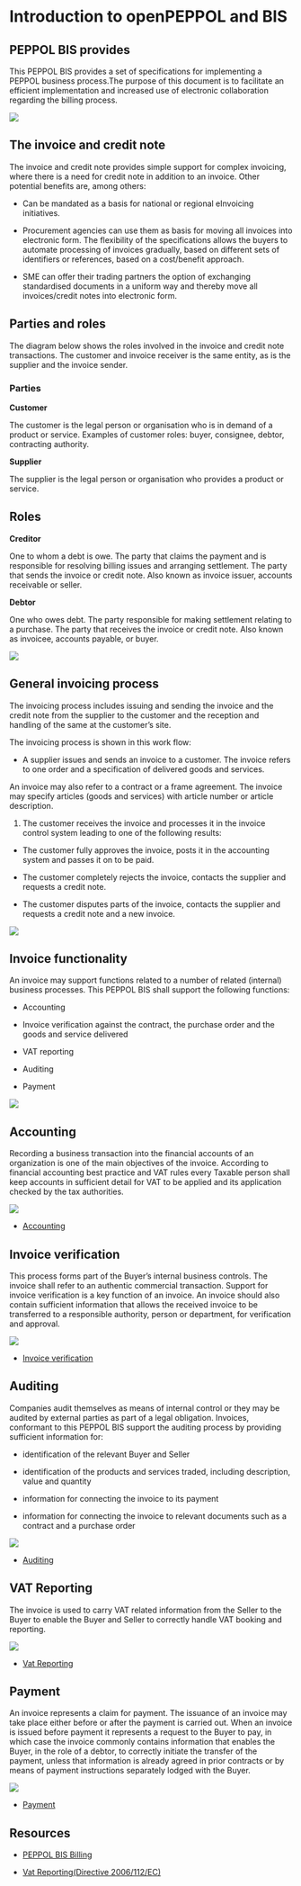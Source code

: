 # Introduction to openPEPPOL and BIS

## PEPPOL BIS provides

This PEPPOL BIS provides a set of specifications for implementing a PEPPOL business process.The purpose of this document is to facilitate an efficient implementation and increased use of electronic collaboration regarding the billing process.

<img src="https://github.com/pondersource/peppol-php/blob/main/docs/pics/introduction.png?raw=true"/>


## The invoice and credit note

The invoice and credit note provides simple support for complex invoicing, where there is a need for credit note in addition to an invoice. Other potential benefits are, among others:

- Can be mandated as a basis for national or regional eInvoicing initiatives.

- Procurement agencies can use them as basis for moving all invoices into electronic form. The flexibility of the specifications allows the buyers to automate processing of invoices gradually, based on different sets of identifiers or references, based on a cost/benefit approach.

- SME can offer their trading partners the option of exchanging standardised documents in a uniform way and thereby move all invoices/credit notes into electronic form.

## Parties and roles

The diagram below shows the roles involved in the invoice and credit note transactions. The customer and invoice receiver is the same entity, as is the supplier and the invoice sender.

### Parties

**Customer** 

The customer is the legal person or organisation who is in demand of a product or service. Examples of customer roles: buyer, consignee, debtor, contracting authority.

**Supplier** 

The supplier is the legal person or organisation who provides a product or service.

## Roles

**Creditor**

One to whom a debt is owe. The party that claims the payment and is responsible for resolving billing issues and arranging settlement. The party that sends the invoice or credit note. Also known as invoice issuer, accounts receivable or seller.

**Debtor** 

One who owes debt. The party responsible for making settlement relating to a purchase. The party that receives the invoice or credit note. Also known as invoicee, accounts payable, or buyer.

<img src="https://github.com/pondersource/peppol-php/blob/main/docs/pics/roles.png?raw=true"/>

## General invoicing process

The invoicing process includes issuing and sending the invoice and the credit note from the supplier to the customer and the reception and handling of the same at the customer’s site.

The invoicing process is shown in this work flow:

* A supplier issues and sends an invoice to a customer. The invoice refers to one order and a specification of delivered goods and services.

An invoice may also refer to a contract or a frame agreement. The invoice may specify articles (goods and services) with article number or article description.

1) The customer receives the invoice and processes it in the invoice control system leading to one of the following results:

- The customer fully approves the invoice, posts it in the accounting system and passes it on to be paid.

- The customer completely rejects the invoice, contacts the supplier and requests a credit note.

- The customer disputes parts of the invoice, contacts the supplier and requests a credit note and a new invoice.

<img src="https://github.com/pondersource/peppol-php/blob/main/docs/pics/process.png?raw=true"/>

## Invoice functionality

An invoice may support functions related to a number of related (internal) business processes. This PEPPOL BIS shall support the following functions:

* Accounting

* Invoice verification against the contract, the purchase order and the goods and service delivered

* VAT reporting

* Auditing

* Payment

<img src="https://github.com/pondersource/peppol-php/blob/main/docs/pics/functionality.png?raw=true"/>

## Accounting

Recording a business transaction into the financial accounts of an organization is one of the main objectives of the invoice. According to financial accounting best practice and VAT rules every Taxable person shall keep accounts in sufficient detail for VAT to be applied and its application checked by the tax authorities.

<img src="https://github.com/pondersource/peppol-php/blob/billing-invoice/docs/pics/accounting.PNG?raw=true"/>

- [Accounting](https://docs.peppol.eu/poacc/billing/3.0/bis/#_accounting)

## Invoice verification

This process forms part of the Buyer’s internal business controls. The invoice shall refer to an authentic commercial transaction. Support for invoice verification is a key function of an invoice. An invoice should also contain sufficient information that allows the received invoice to be transferred to a responsible authority, person or department, for verification and approval.

<img src="https://github.com/pondersource/peppol-php/blob/billing-invoice/docs/pics/invoice-verification.PNG?raw=true"/>

- [Invoice verification](https://docs.peppol.eu/poacc/billing/3.0/bis/#_invoice_verification)

## Auditing

Companies audit themselves as means of internal control or they may be audited by external parties as part of a legal obligation. Invoices, conformant to this PEPPOL BIS support the auditing process by providing sufficient information for:

- identification of the relevant Buyer and Seller

- identification of the products and services traded, including description, value and quantity

- information for connecting the invoice to its payment

- information for connecting the invoice to relevant documents such as a contract and a purchase order

<img src="https://github.com/pondersource/peppol-php/blob/billing-invoice/docs/pics/auditing.PNG?raw=true"/>

- [Auditing](https://docs.peppol.eu/poacc/billing/3.0/bis/#_auditing)

## VAT Reporting

The invoice is used to carry VAT related information from the Seller to the Buyer to enable the Buyer and Seller to correctly handle VAT booking and reporting. 

<img src="https://github.com/pondersource/peppol-php/blob/billing-invoice/docs/pics/vat-reporting.PNG?raw=true"/>

- [Vat Reporting](https://docs.peppol.eu/poacc/billing/3.0/bis/#_vat_reporting)

## Payment

An invoice represents a claim for payment. The issuance of an invoice may take place either before or after the payment is carried out. When an invoice is issued before payment it represents a request to the Buyer to pay, in which case the invoice commonly contains information that enables the Buyer, in the role of a debtor, to correctly initiate the transfer of the payment, unless that information is already agreed in prior contracts or by means of payment instructions separately lodged with the Buyer.

<img src="https://github.com/pondersource/peppol-php/blob/billing-invoice/docs/pics/payment.PNG?raw=true"/>

- [Payment](https://docs.peppol.eu/poacc/billing/3.0/bis/#_payment)


## Resources 

- [PEPPOL BIS Billing](https://docs.peppol.eu/poacc/billing/3.0/bis/)

- [Vat Reporting(Directive 2006/112/EC)](https://eur-lex.europa.eu/legal-content/EN/TXT/?uri=LEGISSUM:l31057)






